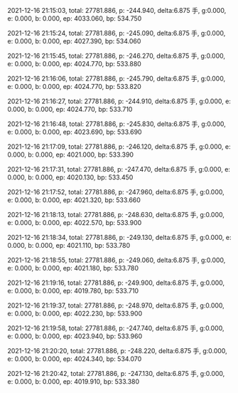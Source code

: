 2021-12-16 21:15:03, total: 27781.886, p: -244.940, delta:6.875 手, g:0.000, e: 0.000, b: 0.000, ep: 4033.060, bp: 534.750

2021-12-16 21:15:24, total: 27781.886, p: -245.090, delta:6.875 手, g:0.000, e: 0.000, b: 0.000, ep: 4027.390, bp: 534.060

2021-12-16 21:15:45, total: 27781.886, p: -246.270, delta:6.875 手, g:0.000, e: 0.000, b: 0.000, ep: 4024.770, bp: 533.880

2021-12-16 21:16:06, total: 27781.886, p: -245.790, delta:6.875 手, g:0.000, e: 0.000, b: 0.000, ep: 4024.770, bp: 533.820

2021-12-16 21:16:27, total: 27781.886, p: -244.910, delta:6.875 手, g:0.000, e: 0.000, b: 0.000, ep: 4024.770, bp: 533.710

2021-12-16 21:16:48, total: 27781.886, p: -245.830, delta:6.875 手, g:0.000, e: 0.000, b: 0.000, ep: 4023.690, bp: 533.690

2021-12-16 21:17:09, total: 27781.886, p: -246.120, delta:6.875 手, g:0.000, e: 0.000, b: 0.000, ep: 4021.000, bp: 533.390

2021-12-16 21:17:31, total: 27781.886, p: -247.470, delta:6.875 手, g:0.000, e: 0.000, b: 0.000, ep: 4020.130, bp: 533.450

2021-12-16 21:17:52, total: 27781.886, p: -247.960, delta:6.875 手, g:0.000, e: 0.000, b: 0.000, ep: 4021.320, bp: 533.660

2021-12-16 21:18:13, total: 27781.886, p: -248.630, delta:6.875 手, g:0.000, e: 0.000, b: 0.000, ep: 4022.570, bp: 533.900

2021-12-16 21:18:34, total: 27781.886, p: -249.130, delta:6.875 手, g:0.000, e: 0.000, b: 0.000, ep: 4021.110, bp: 533.780

2021-12-16 21:18:55, total: 27781.886, p: -249.060, delta:6.875 手, g:0.000, e: 0.000, b: 0.000, ep: 4021.180, bp: 533.780

2021-12-16 21:19:16, total: 27781.886, p: -249.900, delta:6.875 手, g:0.000, e: 0.000, b: 0.000, ep: 4019.780, bp: 533.710

2021-12-16 21:19:37, total: 27781.886, p: -248.970, delta:6.875 手, g:0.000, e: 0.000, b: 0.000, ep: 4022.230, bp: 533.900

2021-12-16 21:19:58, total: 27781.886, p: -247.740, delta:6.875 手, g:0.000, e: 0.000, b: 0.000, ep: 4023.940, bp: 533.960

2021-12-16 21:20:20, total: 27781.886, p: -248.220, delta:6.875 手, g:0.000, e: 0.000, b: 0.000, ep: 4024.340, bp: 534.070

2021-12-16 21:20:42, total: 27781.886, p: -247.130, delta:6.875 手, g:0.000, e: 0.000, b: 0.000, ep: 4019.910, bp: 533.380